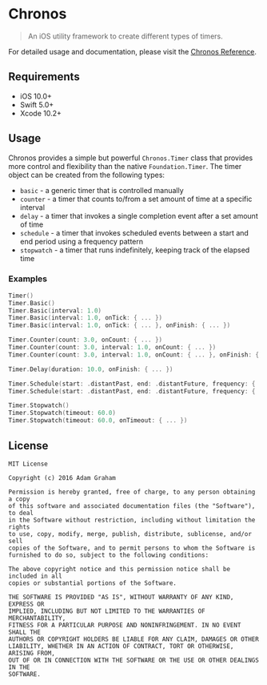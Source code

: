 # Chronos
> An iOS utility framework to create different types of timers.

For detailed usage and documentation, please visit the [Chronos Reference](https://adamgraham.github.io/chronos/).

## Requirements

- iOS 10.0+
- Swift 5.0+
- Xcode 10.2+

## Usage

Chronos provides a simple but powerful `Chronos.Timer` class that provides more control and flexibility than the native `Foundation.Timer`. The timer object can be created from the following types:

- `basic` - a generic timer that is controlled manually
- `counter` - a timer that counts to/from a set amount of time at a specific interval
- `delay` - a timer that invokes a single completion event after a set amount of time
- `schedule` - a timer that invokes scheduled events between a start and end period using a frequency pattern 
- `stopwatch` - a timer that runs indefinitely, keeping track of the elapsed time

### Examples

``` swift
Timer()
Timer.Basic()
Timer.Basic(interval: 1.0)
Timer.Basic(interval: 1.0, onTick: { ... })
Timer.Basic(interval: 1.0, onTick: { ... }, onFinish: { ... })

Timer.Counter(count: 3.0, onCount: { ... })
Timer.Counter(count: 3.0, interval: 1.0, onCount: { ... })
Timer.Counter(count: 3.0, interval: 1.0, onCount: { ... }, onFinish: { ... })

Timer.Delay(duration: 10.0, onFinish: { ... })

Timer.Schedule(start: .distantPast, end: .distantFuture, frequency: { ... return true }, onSchedule: { ... })
Timer.Schedule(start: .distantPast, end: .distantFuture, frequency: { ... return true }, onSchedule: { ... }, onFinish: { ... })

Timer.Stopwatch()
Timer.Stopwatch(timeout: 60.0)
Timer.Stopwatch(timeout: 60.0, onTimeout: { ... })
```

## License
```
MIT License

Copyright (c) 2016 Adam Graham

Permission is hereby granted, free of charge, to any person obtaining a copy
of this software and associated documentation files (the "Software"), to deal
in the Software without restriction, including without limitation the rights
to use, copy, modify, merge, publish, distribute, sublicense, and/or sell
copies of the Software, and to permit persons to whom the Software is
furnished to do so, subject to the following conditions:

The above copyright notice and this permission notice shall be included in all
copies or substantial portions of the Software.

THE SOFTWARE IS PROVIDED "AS IS", WITHOUT WARRANTY OF ANY KIND, EXPRESS OR
IMPLIED, INCLUDING BUT NOT LIMITED TO THE WARRANTIES OF MERCHANTABILITY,
FITNESS FOR A PARTICULAR PURPOSE AND NONINFRINGEMENT. IN NO EVENT SHALL THE
AUTHORS OR COPYRIGHT HOLDERS BE LIABLE FOR ANY CLAIM, DAMAGES OR OTHER
LIABILITY, WHETHER IN AN ACTION OF CONTRACT, TORT OR OTHERWISE, ARISING FROM,
OUT OF OR IN CONNECTION WITH THE SOFTWARE OR THE USE OR OTHER DEALINGS IN THE
SOFTWARE.
```
